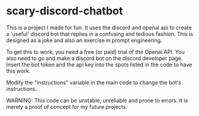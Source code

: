 # scary-discord-chatbot
This is a project I made for fun. It uses the discord and openai api to create a 'useful' discord bot that replies in a confusing and tedious fashion. This is designed as a joke and also an exercise in prompt engineering.


To get this to work, you need a free (or paid) trial of the Openai API. You also need to go and make a discord bot on the discord developer page. Insert the bot token and the api key into the spots listed in the code to have this work. 

Modify the "instructions" variable in the main code to change the bot's instructions.

WARNING:
This code can be unstable, unreliable and prone to errors. It is merely a proof of concept for my future projects.
